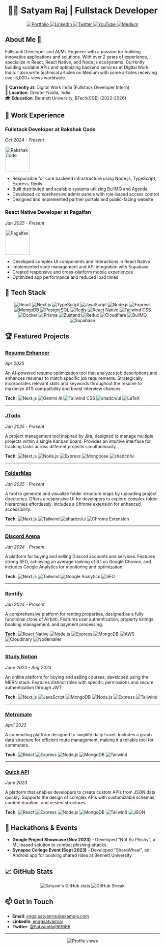 # <div align="center">👨‍💻 Satyam Raj | Fullstack Developer</div>

<div align="center">
  <a href="https://www.enggsatyam.me/" target="_blank" rel="noopener noreferrer">
    <img src="https://img.shields.io/badge/Portfolio-222222?style=for-the-badge&logo=github&logoColor=white" alt="Portfolio"/>
  </a>
  <a href="https://linkedin.com/in/enggsatyam" target="_blank" rel="noopener noreferrer">
    <img src="https://img.shields.io/badge/LinkedIn-0077B5?style=for-the-badge&logo=linkedin&logoColor=white" alt="LinkedIn"/>
  </a>
  <a href="https://twitter.com/SatyamRaj961686" target="_blank" rel="noopener noreferrer">
    <img src="https://img.shields.io/badge/Twitter-1DA1F2?style=for-the-badge&logo=twitter&logoColor=white" alt="Twitter"/>
  </a>
  <a href="https://www.youtube.com/@Mobilemaniaplays" target="_blank" rel="noopener noreferrer">
    <img src="https://img.shields.io/badge/YouTube-FF0000?style=for-the-badge&logo=youtube&logoColor=white" alt="YouTube"/>
  </a>
  <a href="https://medium.com/@engg.satyamraj" target="_blank" rel="noopener noreferrer">
    <img src="https://img.shields.io/badge/Medium-12100E?style=for-the-badge&logo=medium&logoColor=white" alt="Medium"/>
  </a>
</div>

## About Me 👋

Fullstack Developer and AI/ML Engineer with a passion for building innovative applications and solutions. With over 2 years of experience, I specialize in React, React Native, and Node.js ecosystems. Currently building scalable APIs and optimizing backend services at Digital Work India. I also write technical articles on Medium with some articles receiving over 5,000+ views worldwide.

💼 **Currently at**: Digital Work India (Fullstack Developer Intern)  
📍 **Location**: Greater Noida, India  
🎓 **Education**: Bennett University, BTech(CSE) (2022-2026)

## 💼 Work Experience

### Fullstack Developer at Rakshak Code
*Oct 2024 - Present*

<img src="https://www.rakshakcode.com/_next/static/media/rakshakcodeLogo.9928ed91.svg" width="80" alt="Rakshak Code">

- Responsible for core backend infrastructure using Node.js, TypeScript, Express, Redis
- Built distributed and scalable systems utilizing BullMQ and Agenda
- Developed comprehensive admin panels with role-based access control
- Designed and implemented partner portals and public-facing website

### React Native Developer at Pagalfan
*Jan 2025 - Present*

<img src="https://static.wixstatic.com/media/dc7cf0_1843b1df707c454c9aa5314ecd43914a~mv2.png" width="80" alt="Pagalfan">

- Developed complex UI components and interactions in React Native
- Implemented state management and API integration with Supabase
- Created responsive and cross-platform mobile experiences
- Optimized app performance and reduced load times

## 🚀 Tech Stack

<div align="center">
  <img src="https://img.shields.io/badge/React-20232A?style=for-the-badge&logo=react&logoColor=61DAFB" alt="React"/>
  <img src="https://img.shields.io/badge/Next.js-000000?style=for-the-badge&logo=nextdotjs&logoColor=white" alt="Next.js"/>
  <img src="https://img.shields.io/badge/TypeScript-007ACC?style=for-the-badge&logo=typescript&logoColor=white" alt="TypeScript"/>
  <img src="https://img.shields.io/badge/JavaScript-F7DF1E?style=for-the-badge&logo=javascript&logoColor=black" alt="JavaScript"/>
  <img src="https://img.shields.io/badge/Node.js-339933?style=for-the-badge&logo=nodedotjs&logoColor=white" alt="Node.js"/>
  <img src="https://img.shields.io/badge/Express-000000?style=for-the-badge&logo=express&logoColor=white" alt="Express"/>
  <img src="https://img.shields.io/badge/MongoDB-4EA94B?style=for-the-badge&logo=mongodb&logoColor=white" alt="MongoDB"/>
  <img src="https://img.shields.io/badge/PostgreSQL-316192?style=for-the-badge&logo=postgresql&logoColor=white" alt="PostgreSQL"/>
  <img src="https://img.shields.io/badge/Redis-DC382D?style=for-the-badge&logo=redis&logoColor=white" alt="Redis"/>
  <img src="https://img.shields.io/badge/React_Native-20232A?style=for-the-badge&logo=react&logoColor=61DAFB" alt="React Native"/>
  <img src="https://img.shields.io/badge/Tailwind_CSS-38B2AC?style=for-the-badge&logo=tailwind-css&logoColor=white" alt="Tailwind CSS"/>
  <img src="https://img.shields.io/badge/Docker-2496ED?style=for-the-badge&logo=docker&logoColor=white" alt="Docker"/>
  <img src="https://img.shields.io/badge/Prisma-2D3748?style=for-the-badge&logo=prisma&logoColor=white" alt="Prisma"/>
  <img src="https://img.shields.io/badge/Zustand-000000?style=for-the-badge&logo=react&logoColor=white" alt="Zustand"/>
  <img src="https://img.shields.io/badge/Redux-593D88?style=for-the-badge&logo=redux&logoColor=white" alt="Redux"/>
  <img src="https://img.shields.io/badge/Cloudflare-F38020?style=for-the-badge&logo=cloudflare&logoColor=white" alt="Cloudflare"/>
  <img src="https://img.shields.io/badge/BullMQ-FF6C37?style=for-the-badge&logo=redis&logoColor=white" alt="BullMQ"/>
  <img src="https://img.shields.io/badge/Supabase-3ECF8E?style=for-the-badge&logo=supabase&logoColor=white" alt="Supabase"/>
</div>

## 🏆 Featured Projects

### [Resume Enhancer](https://resumeenhance.vercel.app/)
*Apr 2025*

An AI-powered resume optimization tool that analyzes job descriptions and enhances resumes to match specific job requirements. Strategically incorporates relevant skills and keywords throughout the resume to maximize ATS compatibility and boost interview chances.

**Tech**: <img src="https://img.shields.io/badge/Next.js-000000?style=flat-square&logo=nextdotjs&logoColor=white" alt="Next.js"/> <img src="https://img.shields.io/badge/Gemini_AI-4285F4?style=flat-square&logo=google&logoColor=white" alt="Gemini AI"/> <img src="https://img.shields.io/badge/Tailwind_CSS-06B6D4?style=flat-square&logo=tailwindcss&logoColor=white" alt="Tailwind CSS"/> <img src="https://img.shields.io/badge/shadcn/ui-000000?style=flat-square&logo=ui&logoColor=white" alt="shadcn/ui"/> <img src="https://img.shields.io/badge/LaTeX-008080?style=flat-square&logo=latex&logoColor=white" alt="LaTeX"/>

---

### [JTodo](https://jtodo-one.vercel.app/)
*Jan 2025 - Present*

A project management tool inspired by Jira, designed to manage multiple projects within a single Kanban board. Provides an intuitive interface for tracking tasks across different projects simultaneously.

**Tech**: <img src="https://img.shields.io/badge/Next.js-000000?style=flat-square&logo=nextdotjs&logoColor=white" alt="Next.js"/> <img src="https://img.shields.io/badge/Node.js-339933?style=flat-square&logo=nodedotjs&logoColor=white" alt="Node.js"/> <img src="https://img.shields.io/badge/Express-000000?style=flat-square&logo=express&logoColor=white" alt="Express"/> <img src="https://img.shields.io/badge/Mongoose-880000?style=flat-square&logo=mongoose&logoColor=white" alt="Mongoose"/> <img src="https://img.shields.io/badge/shadcn/ui-000000?style=flat-square&logo=ui&logoColor=white" alt="shadcn/ui"/>

---

### [FolderMap](https://foldermap-one.vercel.app/)
*Jan 2025 - Present*

A tool to generate and visualize folder structure maps by uploading project directories. Offers a responsive UI for developers to explore complex folder hierarchies effortlessly. Includes a Chrome extension for enhanced accessibility.

**Tech**: <img src="https://img.shields.io/badge/Next.js-000000?style=flat-square&logo=nextdotjs&logoColor=white" alt="Next.js"/> <img src="https://img.shields.io/badge/Tailwind-06B6D4?style=flat-square&logo=tailwind-css&logoColor=white" alt="Tailwind"/> <img src="https://img.shields.io/badge/shadcn/ui-000000?style=flat-square&logo=ui&logoColor=white" alt="shadcn/ui"/> <img src="https://img.shields.io/badge/Chrome_Extension-4285F4?style=flat-square&logo=google-chrome&logoColor=white" alt="Chrome Extension"/>

---

### [Discord Arena](https://discordarena.com/)
*Jan 2024 - Present*

A platform for buying and selling Discord accounts and services. Features strong SEO, achieving an average ranking of 8.1 on Google Chrome, and includes Google Analytics for monitoring and optimization.

**Tech**: <img src="https://img.shields.io/badge/Next.js-000000?style=flat-square&logo=nextdotjs&logoColor=white" alt="Next.js"/> <img src="https://img.shields.io/badge/Tailwind-06B6D4?style=flat-square&logo=tailwind-css&logoColor=white" alt="Tailwind"/> <img src="https://img.shields.io/badge/Google_Analytics-E37400?style=flat-square&logo=google-analytics&logoColor=white" alt="Google Analytics"/> <img src="https://img.shields.io/badge/SEO-47A248?style=flat-square&logo=google&logoColor=white" alt="SEO"/>

---

### Rentify
*Jan 2024 - Present*

A comprehensive platform for renting properties, designed as a fully functional clone of Airbnb. Features user authentication, property listings, booking management, and payment processing.

**Tech**: <img src="https://img.shields.io/badge/React_Native-61DAFB?style=flat-square&logo=react&logoColor=black" alt="React Native"/> <img src="https://img.shields.io/badge/Node.js-339933?style=flat-square&logo=nodedotjs&logoColor=white" alt="Node.js"/> <img src="https://img.shields.io/badge/Express-000000?style=flat-square&logo=express&logoColor=white" alt="Express"/> <img src="https://img.shields.io/badge/MongoDB-47A248?style=flat-square&logo=mongodb&logoColor=white" alt="MongoDB"/> <img src="https://img.shields.io/badge/AWS-232F3E?style=flat-square&logo=amazon-aws&logoColor=white" alt="AWS"/> <img src="https://img.shields.io/badge/Cloudinary-3448C5?style=flat-square&logo=cloudinary&logoColor=white" alt="Cloudinary"/> <img src="https://img.shields.io/badge/Nodemailer-339933?style=flat-square&logo=gmail&logoColor=white" alt="Nodemailer"/>

---

### [Study Notion](https://studynotion-edtech.vercel.app/)
*June 2023 - Aug 2023*

An online platform for buying and selling courses, developed using the MERN stack. Features distinct roles with specific permissions and secure authentication through JWT.

**Tech**: <img src="https://img.shields.io/badge/Next.js-000000?style=flat-square&logo=nextdotjs&logoColor=white" alt="Next.js"/> <img src="https://img.shields.io/badge/JavaScript-F7DF1E?style=flat-square&logo=javascript&logoColor=black" alt="JavaScript"/> <img src="https://img.shields.io/badge/MongoDB-47A248?style=flat-square&logo=mongodb&logoColor=white" alt="MongoDB"/> <img src="https://img.shields.io/badge/Node.js-339933?style=flat-square&logo=nodedotjs&logoColor=white" alt="Node.js"/> <img src="https://img.shields.io/badge/Express-000000?style=flat-square&logo=express&logoColor=white" alt="Express"/> <img src="https://img.shields.io/badge/Tailwind-06B6D4?style=flat-square&logo=tailwind-css&logoColor=white" alt="Tailwind"/>

---

### [Metromate](https://metromate.vercel.app/)
*April 2023*

A commuting platform designed to simplify daily travel. Includes a graph data structure for efficient route management, making it a reliable tool for commuters.

**Tech**: <img src="https://img.shields.io/badge/React-61DAFB?style=flat-square&logo=react&logoColor=black" alt="React"/> <img src="https://img.shields.io/badge/Express-000000?style=flat-square&logo=express&logoColor=white" alt="Express"/> <img src="https://img.shields.io/badge/Node.js-339933?style=flat-square&logo=nodedotjs&logoColor=white" alt="Node.js"/> <img src="https://img.shields.io/badge/MongoDB-47A248?style=flat-square&logo=mongodb&logoColor=white" alt="MongoDB"/> <img src="https://img.shields.io/badge/Tailwind-06B6D4?style=flat-square&logo=tailwind-css&logoColor=white" alt="Tailwind"/>

---

### [Quick API](https://quickapi-chi.vercel.app/)
*June 2023*

A platform that enables developers to create custom APIs from JSON data quickly. Supports the design of complex APIs with customizable schemas, content duration, and nested structures.

**Tech**: <img src="https://img.shields.io/badge/React-61DAFB?style=flat-square&logo=react&logoColor=black" alt="React"/> <img src="https://img.shields.io/badge/Express-000000?style=flat-square&logo=express&logoColor=white" alt="Express"/> <img src="https://img.shields.io/badge/Node.js-339933?style=flat-square&logo=nodedotjs&logoColor=white" alt="Node.js"/> <img src="https://img.shields.io/badge/MongoDB-47A248?style=flat-square&logo=mongodb&logoColor=white" alt="MongoDB"/> <img src="https://img.shields.io/badge/Tailwind-06B6D4?style=flat-square&logo=tailwind-css&logoColor=white" alt="Tailwind"/> <img src="https://img.shields.io/badge/JSON-000000?style=flat-square&logo=json&logoColor=white" alt="JSON"/>

## 🏅 Hackathons & Events

- **Google Project Showcase (Nov 2023)** - Developed "Not So Phishy", a ML-based solution to combat phishing attacks
- **Synapse College Event (Sept 2023)** - Developed "ShareWheel", an Android app for booking shared rides at Bennett University

## 📈 GitHub Stats

<div align="center">
  <img src="https://github-readme-stats.vercel.app/api?username=enggsatyamraj&show_icons=true&theme=tokyonight" alt="Satyam's GitHub stats" />
  <img src="https://github-readme-streak-stats.herokuapp.com/?user=enggsatyamraj&theme=tokyonight" alt="GitHub Streak" />
</div>

## 📫 Get In Touch

- **Email**: engg.satyamraj@example.com
- **LinkedIn**: [enggsatyamraj](https://linkedin.com/in/enggsatyamraj)
- **Twitter**: [@SatyamRaj961686](https://twitter.com/SatyamRaj961686)

---

<div align="center">
  <img src="https://komarev.com/ghpvc/?username=enggsatyamraj&color=blue&style=flat-square" alt="Profile views" />
</div>
